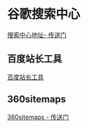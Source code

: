# 谷歌搜索中心

[搜索中心地址- 传送门](https://developers.google.cn/search/docs)



## 百度站长工具

[百度站长工具](https://ziyuan.baidu.com/college/courseinfo?id=267&page=3)

## 360sitemaps

[360sitemaps - 传送门](http://www.so.com/help/help_3_3.html) 